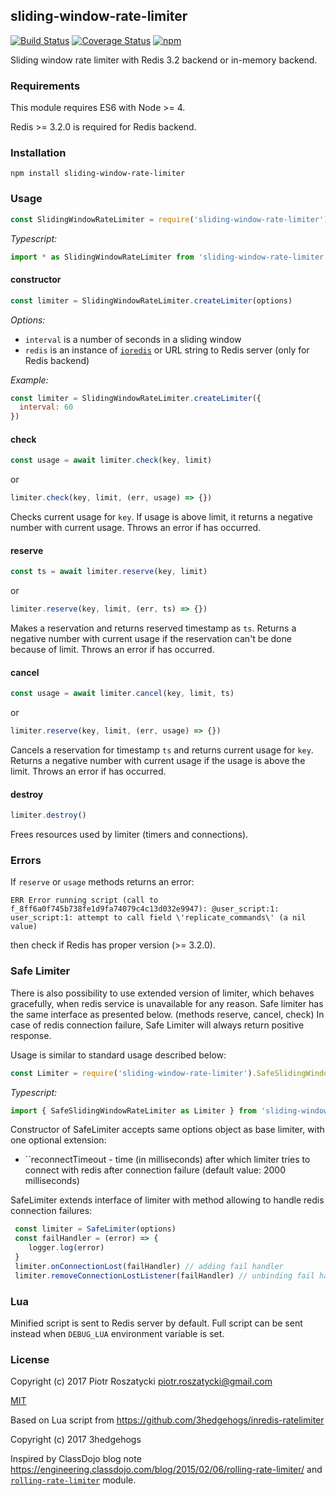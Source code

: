 ## sliding-window-rate-limiter

[![Build Status](https://secure.travis-ci.org/dex4er/js-sliding-window-rate-limiter.svg)](http://travis-ci.org/dex4er/js-sliding-window-rate-limiter) [![Coverage Status](https://coveralls.io/repos/github/dex4er/js-sliding-window-rate-limiter/badge.svg)](https://coveralls.io/github/dex4er/js-sliding-window-rate-limiter) [![npm](https://img.shields.io/npm/v/sliding-window-rate-limiter.svg)](https://www.npmjs.com/package/sliding-window-rate-limiter)

Sliding window rate limiter with Redis 3.2 backend or in-memory backend.

### Requirements

This module requires ES6 with Node >= 4.

Redis >= 3.2.0 is required for Redis backend.

### Installation

```shell
npm install sliding-window-rate-limiter
```

### Usage

```js
const SlidingWindowRateLimiter = require('sliding-window-rate-limiter')
```

_Typescript:_

```ts
import * as SlidingWindowRateLimiter from 'sliding-window-rate-limiter'
```

#### constructor

```js
const limiter = SlidingWindowRateLimiter.createLimiter(options)
```

_Options:_

* `interval` is a number of seconds in a sliding window
* `redis` is an instance of [`ioredis`](https://www.npmjs.com/package/ioredis)
  or URL string to Redis server (only for Redis backend)

_Example:_

```js
const limiter = SlidingWindowRateLimiter.createLimiter({
  interval: 60
})
```

#### check

```js
const usage = await limiter.check(key, limit)
```

or

```js
limiter.check(key, limit, (err, usage) => {})
```

Checks current usage for `key`. If usage is above limit, it returns a negative
number with current usage. Throws an error if has occurred.

#### reserve

```js
const ts = await limiter.reserve(key, limit)
```

or

```js
limiter.reserve(key, limit, (err, ts) => {})
```

Makes a reservation and returns reserved timestamp as `ts`. Returns a negative
number with current usage if the reservation can't be done because of limit.
Throws an error if has occurred.

#### cancel

```js
const usage = await limiter.cancel(key, limit, ts)
```

or

```js
limiter.reserve(key, limit, (err, usage) => {})
```

Cancels a reservation for timestamp `ts` and returns current usage for `key`.
Returns a negative number with current usage if the usage is above the limit.
Throws an error if has occurred.

#### destroy

```js
limiter.destroy()
```

Frees resources used by limiter (timers and connections).

### Errors

If `reserve` or `usage` methods returns an error:

```
ERR Error running script (call to f_8ff6a0f745b738fe1d9fa74079c4c13d032e9947): @user_script:1: user_script:1: attempt to call field \'replicate_commands\' (a nil value)
```

then check if Redis has proper version (>= 3.2.0).

### Safe Limiter

There is also possibility to use extended version of limiter, which behaves gracefully, when redis service is unavailable for any reason. Safe limiter has the same interface as presented below. (methods reserve, cancel, check) In case of redis connection failure, Safe Limiter will always return positive response.

Usage is similar to standard usage described below:

```js
const Limiter = require('sliding-window-rate-limiter').SafeSlidingWindowRateLimiter
```

_Typescript:_

```ts
import { SafeSlidingWindowRateLimiter as Limiter } from 'sliding-window-rate-limiter'
```

Constructor of SafeLimiter accepts same options object as base limiter, with one optional extension:

* ``reconnectTimeout - time (in milliseconds) after which limiter tries to connect with redis after connection failure (default value: 2000 milliseconds)

SafeLimiter extends interface of limiter with method allowing to handle redis connection failures:

```js
 const limiter = SafeLimiter(options)
 const failHandler = (error) => {
    logger.log(error)
 }
 limiter.onConnectionLost(failHandler) // adding fail handler
 limiter.removeConnectionLostListener(failHandler) // unbinding fail handler
```

### Lua

Minified script is sent to Redis server by default. Full script can be sent
instead when `DEBUG_LUA` environment variable is set.

### License

Copyright (c) 2017 Piotr Roszatycki <piotr.roszatycki@gmail.com>

[MIT](https://opensource.org/licenses/MIT)

Based on Lua script from https://github.com/3hedgehogs/inredis-ratelimiter

Copyright (c) 2017 3hedgehogs

Inspired by ClassDojo blog note
https://engineering.classdojo.com/blog/2015/02/06/rolling-rate-limiter/
and
[`rolling-rate-limiter`](https://www.npmjs.com/package/rolling-rate-limiter)
module.
